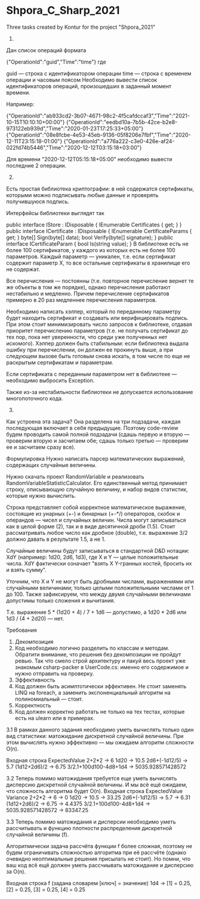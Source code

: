 # Shpora_C_Sharp_2021
Three tasks created by Kontur for the project "Shpora_2021"

1. 
Дан список операций формата

{"OperationId":"guid","Time":"time"}
где

guid — строка с идентификатором операции
time — строка с временем операции и часовым поясом
Необходимо вывести список идентификаторов операций, произошедших в заданный момент времени.

Например:

{"OperationId":"ab933cd2-3b07-4671-98c2-4f5cafdccaf3","Time":"2021-10-15T10:10:10+00:00"}
{"OperationId":"eedbd10a-7b5b-42ce-b2e8-973122eb939d","Time":"2020-01-23T17:25:33+05:00"}
{"OperationId":"08e8fcbe-4e53-45eb-9136-05f8206e7fbf","Time":"2020-12-11T23:15:18-01:00"}
{"OperationId":"a776a222-c3e0-426e-af24-022fd74b5446","Time":"2020-12-12T03:15:18+03:00"}

Для времени "2020-12-12T05:15:18+05:00" необходимо вывести последние 2 операции.


2. 
Есть простая библиотека криптографии: в ней содержатся сертификаты, которыми можно подписывать любые данные и проверять получившуюся подпись.

Интерфейсы библиотеки выглядят так

public interface IStore : IDisposable
{
    IEnumerable<ICertificate> Certificates { get; }
}
public interface ICertificate : IDisposable
{
    IEnumerable<ICertificateParam> CertificateParams { get; }
    byte[] Sign(byte[] data);
    bool Verify(byte[] signature);
}
public interface ICertificateParam
{
    bool Is(string value);
}
В библиотеке есть не более 100 сертификатов, у каждого из которых есть не более 100 параметров. Каждый параметр — уникален, т.е. если сертификат содержит параметр X, то все остальные сертификаты в хранилище его не содержат.

Все перечисления — постоянны (т.е. повторное перечисление вернет те же объекты в том же порядке), однако перечисления работают нестабильно и медленно. Причем перечисление сертификатов примерно в 20 раз медленнее перечисления параметров.

Необходимо написать хэлпер, который по переданному параметру будет находить сертификат и создавать или верифицировать подпись. При этом стоит минимизировать число запросов к библиотеке, отдавая приоритет перечислению параметров (т.е. не получать сертификат до тех пор, пока нет уверенности, что среди уже полученных нет искомого). Хэлпер должен быть стабильным: если библиотека выдала ошибку при перечислении, он должен ее прокинуть выше, а при следующем вызове быть готовым снова искать, в том числе по еще не раскрытым сертификатам и параметрам.

Если сертификата с переданным параметром нет в библиотеке — необходимо выбросить Exception.

Также из-за нестабильности библиотеки не допускается использование многопоточного кода.


3. 
Как устроена эта задача?
Она разделена на три подзадачи, каждая последующая включает в себя предыдущие. Поэтому code-review будем проводить самой полной подзадачи (сдашь первую и вторую — проверим вторую и засчитаем обе; сдашь только третью — проверим ее и засчитаем сразу все).

Формулировка
Нужно написать парсер математических выражений, содержащих случайные величины.

Нужно скачать проект RandomVariable и реализовать RandomVariableStatisticCalculator. Его единственный метод принимает строку, описывающую случайную величину, и набор видов статистик, которые нужно вычислить.

Строка представляет собой корректное математическое выражение, состоящие из унарных (+-) и бинарных (+-*/) операторов, скобок и операндов — чисел и случайных величин. Числа могут записываться как в целой форме (2), так и в виде десятичной дроби (1.5). Стоит рассматривать любое число как дробное (double), т.е. выражение 3/2 должно давать в результате 1.5, а не 1.

Случайные величины будут записываться в стандартной D&D нотации: XdY (например: 1d20, 2d6, 1d3), где X и Y — целые положительные числа. XdY фактически означает "взять X Y-гранных костей, бросить их и взять сумму".

Уточним, что X и Y не могут быть дробными числами, выражениями или случайными величинами; только целыми положительными числами от 1 до 100. Также зафиксируем, что между двумя случайными величинами допустимы только сложения и вычитания.

Т.е. выражение 5 * (1d20 + 4) / 7 + 1d6 — допустимо, а 1d20 * 2d6 или 1d3 / (4 + 2d20) — нет.

Требования
1. Декомпозиция
2. Код необходимо логично разделить по классам и методам. Обратити внимание, что решения без декомпозиции не пройдут ревью. Так что смело строй архитектуру и пакуй весь проект уже знакомым csharp-packer в UserCode.cs: именно его содержимое и нужно отправить на проверку.
3. Эффективность
4. Код должен быть асимптотически эффективен. Не стоит заменять LINQ на foreach, а заменить экспоненциальный алгоритм на полиномиальный — стоит.
5. Корректность
6. Код должен корректно работать не только на тех тестах, которые есть на ulearn или в примерах.

3.1 В рамках данного задания необходимо уметь вычислять только один вид статистики: матожидание дискретной случайной величины. При этом вычислять нужно эффективно — мы ожидаем алгоритм сложности O(n).

Входная строка	ExpectedValue
2+2*2 ->	6
1d20 ->	10.5
2d6+(-1d12/5) ->	5.7
(1d12+2d6)/2 ->	6.75
3/2.1+100d100-4d8+1d4 ->	5035.928571428572

3.2 Теперь помимо матожидания требуется еще уметь вычислять дисперсию дискретной случайной величины. И мы всё ещё ожидаем, что сложность алгоритма будет O(n).
Входная строка	ExpectedValue	Variance
2+2*2 ->	6 ->	0
1d20 ->	10.5 ->	33.25
2d6+(-1d12/5) ->	5.7 ->	6.31
(1d12+2d6)/2 ->	6.75 ->	4.4375
3/2.1+100d100-4d8+1d4 ->	5035.928571428572 ->	83347.25

3.3 Теперь помимо матожидания и дисперсии необходимо уметь рассчитывать и функцию плотности распределения дискретной случайной величины (f).

Алгоритмически задача рассчёта функции f более сложная, поэтому не будем ограничивать сложностью алгоритма при её рассчёте (однако очевидно неоптимальные решения присылать не стоит). Но помни, что ваш код всё ещё должен уметь рассчиывать матожидание и дисперсию за O(n).

Входная строка	f (задана словарем [ключ] = значение)
1d4 -> 	[1] = 0.25, [2] = 0.25, [3] = 0.25, [4] = 0.25
